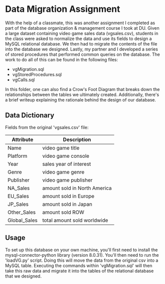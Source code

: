 # **Data Migration Assignment**

With the help of a classmate, this was another assignment I completed as part
of the database organization & management course I took at DU. Given a large
dataset containing video game sales data (vgsales.csv), students in the class were
asked to normalize the data and use its fields to design a MySQL relational
database. We then had to migrate the contents of the file into the database we designed.
Lastly, my partner and I developed a series of stored procedures that performed
common queries on the database. The work to do all of this can be found in the
following files:

* vgMigration.sql
* vgStoredProcedures.sql
* vgCalls.sql

In this folder, one can also find a Crow's Foot Diagram that breaks down the
relationships between the tables we ultimately created. Additionally, there's a brief
writeup explaining the rationale behind the design of our database.

## **Data Dictionary**

Fields from the original 'vgsales.csv' file:

| Attribute | Description |
|----------|----------|
| Name | video game title |
| Platform | video game console |
| Year | sales year of interest |
| Genre | video game genre |
| Publisher | video game publisher |
| NA_Sales | amount sold in North America |
| EU_Sales | amount sold in Europe |
| JP_Sales | amount sold in Japan |
| Other_Sales | amount sold ROW |
| Global_Sales | total amount sold worldwide |

## **Usage**

To set up this database on your own machine, you'll first need to install the
mysql-connector-python library (version 8.0.31). You'll then need to run the
'loadVG.py' script. Doing this will move the data from the original csv into
a MySQL table. Executing the commands within 'vgMigration.sql' will then take
this raw data and migrate it into the tables of the relational database that
we designed.
